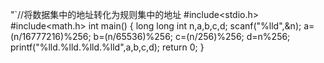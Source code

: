 "`//将数据集中的地址转化为规则集中的地址 
#include<stdio.h>
#include<math.h>
int main()
{
	long long int n,a,b,c,d;
	scanf("%lld",&n);
	a=(n/16777216)%256;
	b=(n/65536)%256;
	c=(n/256)%256;
	d=n%256;
	printf("%lld.%lld.%lld.%lld",a,b,c,d);
	return 0;
}
